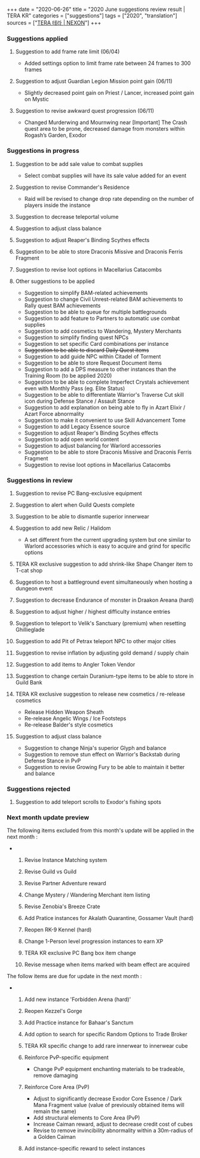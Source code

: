+++
date = "2020-06-26"
title = "2020 June suggestions review result | TERA KR"
categories = ["suggestions"]
tags = ["2020", "translation"]
sources = ["[TERA 테라 | NEXON](http://tera.nexon.com/news/gmnote/view.aspx?n4ArticleSN=490)"]
+++

### Suggestions applied

1. Suggestion to add frame rate limit (06/04)

    - Added settings option to limit frame rate between 24 frames to 300 frames

2. Suggestion to adjust Guardian Legion Mission point gain (06/11)

    - Slightly decreased point gain on Priest / Lancer, increased point gain on Mystic

3. Suggestion to revise awkward quest progression (06/11)

    - Changed Murderwing and Mournwing near [Important] The Crash quest area to be prone, decreased damage from monsters within Rogash’s Garden, Exodor

### Suggestions in progress

1. Suggestion to be add sale value to combat supplies

    - Select combat supplies will have its sale value added for an event

2. Suggestion to revise Commander's Residence

    - Raid will be revised to change drop rate depending on the number of players inside the instance

3. Suggestion to decrease teleportal volume

4. Suggestion to adjust class balance

5. Suggestion to adjust Reaper's Binding Scythes effects

6. Suggestion to be able to store Draconis Missive and Draconis Ferris Fragment

7. Suggestion to revise loot options in Macellarius Catacombs

8. Other suggestions to be applied

    - Suggestion to simplify BAM-related achievements
    - Suggestion to change Civil Unrest-related BAM achievements to Rally quest BAM achievements
    - Suggestion to be able to queue for multiple battlegrounds
    - Suggestion to add feature to Partners to automatic use combat supplies
    - Suggestion to add cosmetics to Wandering, Mystery Merchants
    - Suggestion to simplify finding quest NPCs
    - Suggestion to set specific Card combinations per instance
    - ~~Suggestion to be able to discard Daily Quest items~~
    - Suggestion to add guide NPC within Citadel of Torment
    - Suggestion to be able to store Request Document items
    - Suggestion to add a DPS measure to other instances than the Training Room (to be applied 2020)
    - Suggestion to be able to complete Imperfect Crystals achievement even with Monthly Pass (eg. Elite Status)
    - Suggestion to be able to differentiate Warrior's Traverse Cut skill icon during Defense Stance / Assault Stance
    - Suggestion to add explanation on being able to fly in Azart Elixir / Azart Force abnormality
    - Suggestion to make it convenient to use Skill Advancement Tome
    - Suggestion to add Legacy Essence source
    - Suggestion to adjust Reaper's Binding Scythes effects
    - Suggestion to add open world content
    - Suggestion to adjust balancing for Warlord accessories
    - Suggestion to be able to store Draconis Missive and Draconis Ferris Fragment
    - Suggestion to revise loot options in Macellarius Catacombs

### Suggestions in review

1. Suggestion to revise PC Bang-exclusive equipment

2. Suggestion to alert when Guild Quests complete

3. Suggestion to be able to dismantle superior innerwear

4. Suggestion to add new Relic / Halidom

    - A set different from the current upgrading system but one similar to Warlord accessories which is easy to acquire and grind for specific options

5. TERA KR exclusive suggestion to add shrink-like Shape Changer item to T-cat shop

6. Suggestion to host a battleground event simultaneously when hosting a dungeon event

7. Suggestion to decrease Endurance of monster in Draakon Areana (hard)

8. Suggestion to adjust higher / highest difficulty instance entries

9. Suggestion to teleport to Velik's Sanctuary (premium) when resetting Ghillieglade

10. Suggestion to add Pit of Petrax teleport NPC to other major cities

11. Suggestion to revise inflation by adjusting gold demand / supply chain

12. Suggestion to add items to Angler Token Vendor

13. Suggestion to change certain Duranium-type items to be able to store in Guild Bank

14. TERA KR exclusive suggestion to release new cosmetics / re-release cosmetics

    - Release Hidden Weapon Sheath
    - Re-release Angelic Wings / Ice Footsteps
    - Re-release Balder's style cosmetics

15. Suggestion to adjust class balance

    - Suggestion to change Ninja's superior Glyph and balance
    - Suggestion to remove stun effect on Warrior's Backstab during Defense Stance in PvP
    - Suggestion to revise Growing Fury to be able to maintain it better and balance

### Suggestions rejected

1. Suggestion to add teleport scrolls to Exodor's fishing spots

### Next month update preview

The following items excluded from this month's update will be applied in the next month :

- 
    1. Revise Instance Matching system

    2. Revise Guild vs Guild

    3. Revise Partner Adventure reward

    4. Change Mystery / Wandering Merchant item listing

    5. Revise Zenobia's Breeze Crate

    6. Add Pratice instances for Akalath Quarantine, Gossamer Vault (hard)

    7. Reopen RK-9 Kennel (hard)

    8. Change 1-Person level progression instances to earn XP

    9. TERA KR exclusive PC Bang box item change

    10. Revise message when items marked with beam effect are acquired

The follow items are due for update in the next month :

- 
    1. Add new instance 'Forbidden Arena (hard)'

    2. Reopen Kezzel's Gorge

    3. Add Practice instance for Bahaar's Sanctum

    4. Add option to search for specific Random Options to Trade Broker

    5. TERA KR specific change to add rare innerwear to innerwear cube

    6. Reinforce PvP-specific equipment

        - Change PvP equipment enchanting materials to be tradeable, remove damaging

    7. Reinforce Core Area (PvP)

        - Adjust to significantly decrease Exodor Core Essence / Dark Mana Fragment value (value of previously obtained items will remain the same)
        - Add structural elements to Core Area (PvP)
        - Increase Caiman reward, adjust to decrease credit cost of cubes
        - Revise to remove invincibility abnormality within a 30m-radius of a Golden Caiman

    8. Add instance-specific reward to select instances
